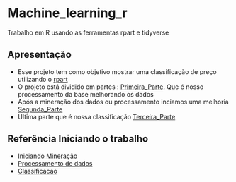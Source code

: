 # Machine_learning_r
Trabalho em R usando as ferramentas rpart e tidyverse 

## Apresentação

* Esse projeto tem como objetivo mostrar uma classificação de preço utilizando o [rpart][rp1]
* O projeto está dividido em partes : [Primeira_Parte][int1]. Que é nosso processamento da base melhorando os dados
* Após a mineração dos dados ou processamento inciamos uma melhoria [Segunda_Parte][sec1]
* Ultima parte que é nossa classificação [Terceira_Parte][ter1]


## Referência Iniciando o trabalho
 
 - [Iniciando Mineração](https://github.com/higorlucas125/Machine_learning_r/blob/main/trabalhoMineracao/trbMineracao.Rmd)
 - [Processamento de dados](https://github.com/higorlucas125/Machine_learning_r/blob/main/trabalhoMineracao/processo.Rmd)
 - [Classificacao](https://github.com/higorlucas125/Machine_learning_r/blob/main/trabalhoMineracao/classificacao.Rmd)
 


[//]: #

   [rp1]: <https://www.rdocumentation.org/packages/rpart/versions/4.1.16/topics/rpart/>
   [int1]:<https://github.com/higorlucas125/Machine_learning_r/blob/main/trabalhoMineracao/trbMineracao.Rmd>
   [sec1]:<https://github.com/higorlucas125/Machine_learning_r/blob/main/trabalhoMineracao/processo.Rmd>
   [ter1]:<https://github.com/higorlucas125/Machine_learning_r/blob/main/trabalhoMineracao/classificacao.Rmd>
